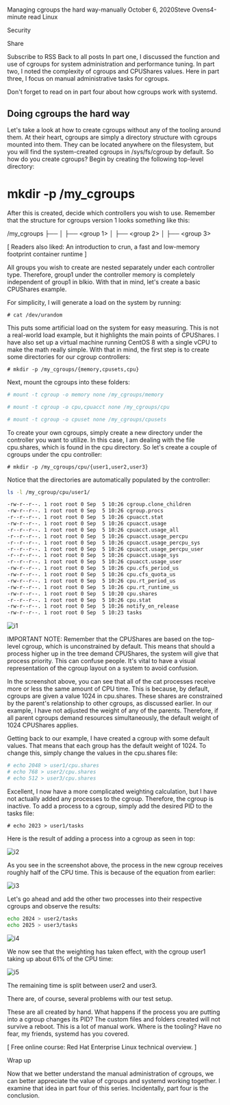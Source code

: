 # **[](https://www.redhat.com/en/blog/cgroups-part-three?_gl=1*f5khle*_gcl_au*MTE2NzMxNTA1Mi4xNzQ3OTQzNjMz?_gl=1*f5khle*_gcl_au*MTE2NzMxNTA1Mi4xNzQ3OTQzNjMz)**

Managing cgroups the hard way-manually
October 6, 2020Steve Ovens4-minute read
Linux

Security
  
Share

Subscribe to RSS
Back to all posts
In part one, I discussed the function and use of cgroups for system administration and performance tuning. In part two, I noted the complexity of cgroups and CPUShares values. Here in part three, I focus on manual administrative tasks for cgroups.

Don't forget to read on in part four about how cgroups work with systemd.

## Doing cgroups the hard way

Let's take a look at how to create cgroups without any of the tooling around them. At their heart, cgroups are simply a directory structure with cgroups mounted into them. They can be located anywhere on the filesystem, but you will find the system-created cgroups in /sys/fs/cgroup by default. So how do you create cgroups? Begin by creating the following top-level directory:

# mkdir -p /my_cgroups

After this is created, decide which controllers you wish to use. Remember that the structure for cgroups version 1 looks something like this:

/my_cgroups
├── <controller type>
│   ├── <group 1>
│   ├── <group 2>
│   ├── <group 3>

[ Readers also liked: An introduction to crun, a fast and low-memory footprint container runtime ]

All groups you wish to create are nested separately under each controller type. Therefore, group1 under the controller memory is completely independent of group1 in blkio. With that in mind, let's create a basic CPUShares example.

For simplicity, I will generate a load on the system by running:

`# cat /dev/urandom`

This puts some artificial load on the system for easy measuring. This is not a real-world load example, but it highlights the main points of CPUShares. I have also set up a virtual machine running CentOS 8 with a single vCPU to make the math really simple. With that in mind, the first step is to create some directories for our cgroup controllers:

`# mkdir -p /my_cgroups/{memory,cpusets,cpu}`

Next, mount the cgroups into these folders:

```bash
# mount -t cgroup -o memory none /my_cgroups/memory

# mount -t cgroup -o cpu,cpuacct none /my_cgroups/cpu

# mount -t cgroup -o cpuset none /my_cgroups/cpusets
```

To create your own cgroups, simply create a new directory under the controller you want to utilize. In this case, I am dealing with the file cpu.shares, which is found in the cpu directory. So let's create a couple of cgroups under the cpu controller:

`# mkdir -p /my_cgroups/cpu/{user1,user2,user3}`

Notice that the directories are automatically populated by the controller:

```bash
ls -l /my_cgroup/cpu/user1/

-rw-r--r--. 1 root root 0 Sep  5 10:26 cgroup.clone_children
-rw-r--r--. 1 root root 0 Sep  5 10:26 cgroup.procs
-r--r--r--. 1 root root 0 Sep  5 10:26 cpuacct.stat
-rw-r--r--. 1 root root 0 Sep  5 10:26 cpuacct.usage
-r--r--r--. 1 root root 0 Sep  5 10:26 cpuacct.usage_all
-r--r--r--. 1 root root 0 Sep  5 10:26 cpuacct.usage_percpu
-r--r--r--. 1 root root 0 Sep  5 10:26 cpuacct.usage_percpu_sys
-r--r--r--. 1 root root 0 Sep  5 10:26 cpuacct.usage_percpu_user
-r--r--r--. 1 root root 0 Sep  5 10:26 cpuacct.usage_sys
-r--r--r--. 1 root root 0 Sep  5 10:26 cpuacct.usage_user
-rw-r--r--. 1 root root 0 Sep  5 10:26 cpu.cfs_period_us
-rw-r--r--. 1 root root 0 Sep  5 10:26 cpu.cfs_quota_us
-rw-r--r--. 1 root root 0 Sep  5 10:26 cpu.rt_period_us
-rw-r--r--. 1 root root 0 Sep  5 10:26 cpu.rt_runtime_us
-rw-r--r--. 1 root root 0 Sep  5 10:20 cpu.shares
-r--r--r--. 1 root root 0 Sep  5 10:26 cpu.stat
-rw-r--r--. 1 root root 0 Sep  5 10:26 notify_on_release
-rw-r--r--. 1 root root 0 Sep  5 10:23 tasks
```

![i1](https://www.redhat.com/rhdc/managed-files/sysadmin/2020-09/manual_cgroup_top.png)

IMPORTANT NOTE: Remember that the CPUShares are based on the top-level cgroup, which is unconstrained by default. This means that should a process higher up in the tree demand CPUShares, the system will give that process priority. This can confuse people. It's vital to have a visual representation of the cgroup layout on a system to avoid confusion.

In the screenshot above, you can see that all of the cat processes receive more or less the same amount of CPU time. This is because, by default, cgroups are given a value 1024 in cpu.shares. These shares are constrained by the parent's relationship to other cgroups, as discussed earlier. In our example, I have not adjusted the weight of any of the parents. Therefore, if all parent cgroups demand resources simultaneously, the default weight of 1024 CPUShares applies.

Getting back to our example, I have created a cgroup with some default values. That means that each group has the default weight of 1024. To change this, simply change the values in the cpu.shares file:

```bash
# echo 2048 > user1/cpu.shares
# echo 768 > user2/cpu.shares
# echo 512 > user3/cpu.shares
```

Excellent, I now have a more complicated weighting calculation, but I have not actually added any processes to the cgroup. Therefore, the cgroup is inactive. To add a process to a cgroup, simply add the desired PID to the tasks file:

`# echo 2023 > user1/tasks`

Here is the result of adding a process into a cgroup as seen in top:

![i2](https://www.redhat.com/rhdc/managed-files/sysadmin/2020-09/manual_cgroup_top_2048_only.png)

As you see in the screenshot above, the process in the new cgroup receives roughly half of the CPU time. This is because of the equation from earlier:

![i3](https://www.redhat.com/rhdc/managed-files/sysadmin/2020-09/cpushares_2048.png)

Let's go ahead and add the other two processes into their respective cgroups and observe the results:

```bash
echo 2024 > user2/tasks
echo 2025 > user3/tasks
```

![i4](https://www.redhat.com/rhdc/managed-files/sysadmin/2020-09/manual_cgroup_top_3_groups.png)

We now see that the weighting has taken effect, with the cgroup user1 taking up about 61% of the CPU time:

![i5](https://www.redhat.com/rhdc/managed-files/sysadmin/2020-09/cpushares_single_cgroup_calculation.png)

The remaining time is split between user2 and user3.

There are, of course, several problems with our test setup.

These are all created by hand. What happens if the process you are putting into a cgroup changes its PID?
The custom files and folders created will not survive a reboot.
This is a lot of manual work. Where is the tooling?
Have no fear, my friends, systemd has you covered.

[ Free online course: Red Hat Enterprise Linux technical overview. ]

Wrap up

Now that we better understand the manual administration of cgroups, we can better appreciate the value of cgroups and systemd working together. I examine that idea in part four of this series. Incidentally, part four is the conclusion.
